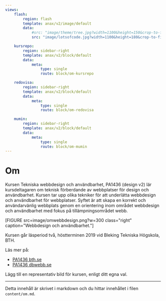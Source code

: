 ```yaml
---
views:
    flash:
        region: flash
        template: anax/v2/image/default
        data:
            #src: "image/theme/tree.jpg?width=1100&height=150&crop-to-fit&area=0,0,30,0"
            src: "image/lotsofcode.jpg?width=1100&height=180&crop-to-fit"

    kursrepo:
        region: sidebar-right
        template: anax/v2/block/default
        data:
            meta:
                type: single
                route: block/om-kursrepo

    redovisa:
        region: sidebar-right
        template: anax/v2/block/default
        data:
            meta:
                type: single
                route: block/om-redovisa

    mumin:
        region: sidebar-right
        template: anax/v2/block/default
        data:
            meta:
                type: single
                route: block/om-mumin
---
```

Om
=========================


Kursen Tekniska webbdesign och användbarhet, PA1436 (design v2) lär kursdeltagaren om teknisk förberdande av webbplatser för design och användbarhet.
Kursen tar upp olika tekniker för att underlätta webbdesign och användbarhet för webbplatser. Syftet är att skapa en korrekt och användarvänlig webbplats genom en orientering inom området webbdesign och användbarhet med fokus på tillämpningsområdet webb.

[FIGURE src=image/omwebbdesign.png?w=300 class="right" caption="Webbdesign och användbarhet."]

Kursen går läsperiod två, höstterminen 2019 vid Bleking Tekniska Högskola, BTH.

Läs mer på:

*   [PA1436 bth.se](https://www.bth.se/kurser/P0006/20192/)
*   [PA1436 dbwebb.se](https://dbwebb.se/kurser/design-v2)

Lägg till en representativ bild för kursen, enligt ditt egna val.


- - -
Detta innehåll är skrivet i markdown och du hittar innehållet i filen `content/om.md`.
